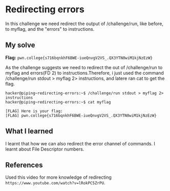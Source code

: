 # Redirecting errors
In this challenge we need redirect the output of /challenge/run, like before, to myflag, and the "errors" to instructions.

## My solve
**Flag:** `pwn.college{s716bqnkhF6BWE-iueQnvgV2VS_.QX3YTN0wiM1kjNzEzW}`

As the challenge suggests we need to redirect the out of /challenge/run to myflag and errors(FD 2) to instructions.Therefore, 
i just used the command /challenge/run stdout > myflag 2> instructions, and latere ran cat to get the flag.

```
hacker@piping~redirecting-errors:~$ /challenge/run stdout > myflag 2> instructions
hacker@piping~redirecting-errors:~$ cat myflag

[FLAG] Here is your flag:
[FLAG] pwn.college{s716bqnkhF6BWE-iueQnvgV2VS_.QX3YTN0wiM1kjNzEzW}
```

## What I learned

I learnt that how we can also redirect the error channel of commands. I learnt about File Descriptor numbers.

## References 
Used this video for more knowledge of redirecting `https://www.youtube.com/watch?v=lRokPC5ZrPU`.
